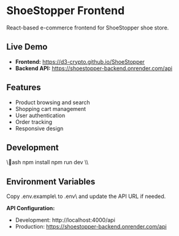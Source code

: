 # ShoeStopper Frontend

React-based e-commerce frontend for ShoeStopper shoe store.

## Live Demo
- **Frontend:** https://d3-crypto.github.io/ShoeStopper
- **Backend API:** https://shoestopper-backend.onrender.com/api

## Features
- Product browsing and search
- Shopping cart management  
- User authentication
- Order tracking
- Responsive design

## Development
\\\ash
npm install
npm run dev
\\\

## Environment Variables
Copy \.env.example\ to \.env\ and update the API URL if needed.

**API Configuration:**
- Development: http://localhost:4000/api
- Production: https://shoestopper-backend.onrender.com/api

